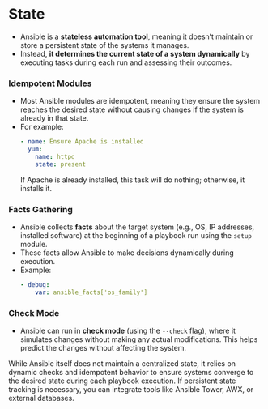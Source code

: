 # State

- Ansible is a **stateless automation tool**, meaning it doesn’t maintain or store a persistent state of the systems it manages.
- Instead, **it determines the current state of a system dynamically** by executing tasks during each run and assessing their outcomes.

### **Idempotent Modules**
   - Most Ansible modules are idempotent, meaning they ensure the system reaches the desired state without causing changes if the system is already in that state.
   - For example:
     ```yaml
     - name: Ensure Apache is installed
       yum:
         name: httpd
         state: present
     ```
     If Apache is already installed, this task will do nothing; otherwise, it installs it.

### **Facts Gathering**
   - Ansible collects **facts** about the target system (e.g., OS, IP addresses, installed software) at the beginning of a playbook run using the `setup` module.
   - These facts allow Ansible to make decisions dynamically during execution.
   - Example:
     ```yaml
     - debug:
         var: ansible_facts['os_family']
     ```

### **Check Mode**
   - Ansible can run in **check mode** (using the `--check` flag), where it simulates changes without making any actual modifications. This helps predict the changes without affecting the system.

While Ansible itself does not maintain a centralized state, it relies on dynamic checks and idempotent behavior to ensure systems converge to the desired state during each playbook execution. If persistent state tracking is necessary, you can integrate tools like Ansible Tower, AWX, or external databases.
